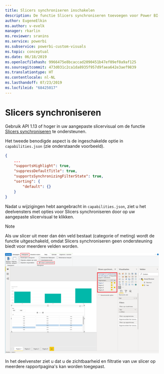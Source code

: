 ```yaml
---
title: Slicers synchroniseren inschakelen
description: De functie Slicers synchroniseren toevoegen voor Power BI-visuals
author: EugeneElkin
ms.author: v-evelk
manager: rkarlin
ms.reviewer: sranins
ms.service: powerbi
ms.subservice: powerbi-custom-visuals
ms.topic: conceptual
ms.date: 06/18/2019
ms.openlocfilehash: 9966475e8bcaccad2090451b47ef09ef0a9af125
ms.sourcegitcommit: 473d031c2ca1da8935f957d9faea642e3aef9839
ms.translationtype: HT
ms.contentlocale: nl-NL
ms.lasthandoff: 07/23/2019
ms.locfileid: "68425017"
---
```

# <a name="sync-slicers"></a>Slicers synchroniseren

Gebruik API 1.13 of hoger in uw aangepaste slicervisual om de functie [Slicers synchroniseren](https://docs.microsoft.com/power-bi/desktop-slicers) te ondersteunen.

Het tweede benodigde aspect is de ingeschakelde optie in `capabilities.json` (zie onderstaande voorbeeld).

```json
{
    ...
    "supportsHighlight": true,
    "suppressDefaultTitle": true,
    "supportsSynchronizingFilterState": true,
    "sorting": {
        "default": {}
    }
}
```

Nadat u wijzigingen hebt aangebracht in `capabilities.json`, ziet u het deelvensters met opties voor Slicers synchroniseren door op uw aangepaste slicervisual te klikken.

> [!NOTE]
> Als uw slicer uit meer dan één veld bestaat (categorie of meting) wordt de functie uitgeschakeld, omdat Slicers synchroniseren geen ondersteuning biedt voor meerdere velden worden.

![Het deelvenster Slicers synchroniseren](./media/sync-slicers-panel.png)

In het deelvenster ziet u dat u de zichtbaarheid en filtratie van uw slicer op meerdere rapportpagina's kan worden toegepast.
